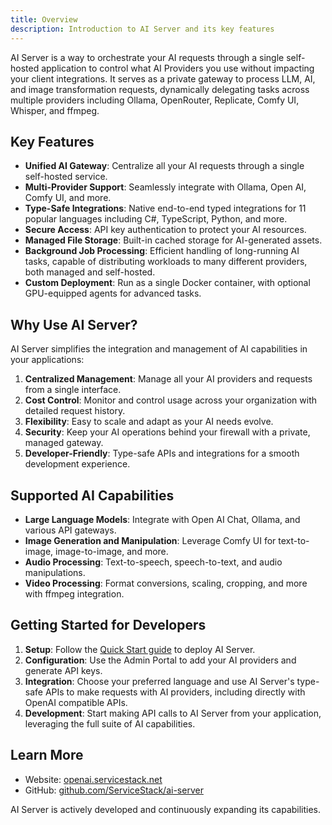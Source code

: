 ```yaml
---
title: Overview
description: Introduction to AI Server and its key features
---
```


AI Server is a way to orchestrate your AI requests through a single self-hosted application to control what AI Providers you use without impacting your client integrations. It serves as a private gateway to process LLM, AI, and image transformation requests, dynamically delegating tasks across multiple providers including Ollama, OpenRouter, Replicate, Comfy UI, Whisper, and ffmpeg.

## Key Features

- **Unified AI Gateway**: Centralize all your AI requests through a single self-hosted service.
- **Multi-Provider Support**: Seamlessly integrate with Ollama, Open AI, Comfy UI, and more.
- **Type-Safe Integrations**: Native end-to-end typed integrations for 11 popular languages including C#, TypeScript, Python, and more.
- **Secure Access**: API key authentication to protect your AI resources.
- **Managed File Storage**: Built-in cached storage for AI-generated assets.
- **Background Job Processing**: Efficient handling of long-running AI tasks, capable of distributing workloads to many different providers, both managed and self-hosted.
- **Custom Deployment**: Run as a single Docker container, with optional GPU-equipped agents for advanced tasks.

## Why Use AI Server?

AI Server simplifies the integration and management of AI capabilities in your applications:

1. **Centralized Management**: Manage all your AI providers and requests from a single interface.
2. **Cost Control**: Monitor and control usage across your organization with detailed request history.
3. **Flexibility**: Easy to scale and adapt as your AI needs evolve.
4. **Security**: Keep your AI operations behind your firewall with a private, managed gateway.
5. **Developer-Friendly**: Type-safe APIs and integrations for a smooth development experience.

## Supported AI Capabilities

- **Large Language Models**: Integrate with Open AI Chat, Ollama, and various API gateways.
- **Image Generation and Manipulation**: Leverage Comfy UI for text-to-image, image-to-image, and more.
- **Audio Processing**: Text-to-speech, speech-to-text, and audio manipulations.
- **Video Processing**: Format conversions, scaling, cropping, and more with ffmpeg integration.

## Getting Started for Developers

1. **Setup**: Follow the [Quick Start guide](/ai-server/install) to deploy AI Server.
2. **Configuration**: Use the Admin Portal to add your AI providers and generate API keys.
3. **Integration**: Choose your preferred language and use AI Server's type-safe APIs to make requests with AI providers, including directly with OpenAI compatible APIs.
4. **Development**: Start making API calls to AI Server from your application, leveraging the full suite of AI capabilities.

## Learn More

- Website: [openai.servicestack.net](https://openai.servicestack.net)
- GitHub: [github.com/ServiceStack/ai-server](https://github.com/ServiceStack/ai-server)

AI Server is actively developed and continuously expanding its capabilities.